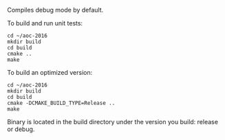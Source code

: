 Compiles debug mode by default.

To build and run unit tests:

```
cd ~/aoc-2016
mkdir build
cd build
cmake ..
make
```

To build an optimized version:
```
cd ~/aoc-2016
mkdir build
cd build
cmake -DCMAKE_BUILD_TYPE=Release ..
make
```

Binary is located in the build directory under the version you build:
release or debug.
